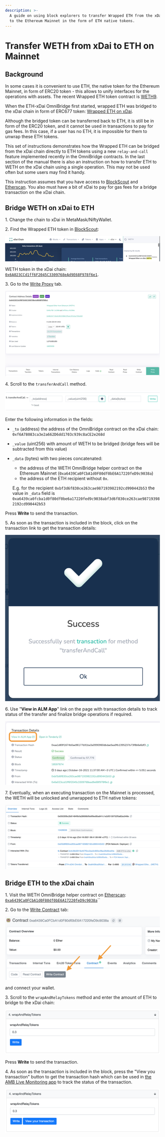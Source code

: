 ```yaml
---
description: >-
  A guide on using block explorers to transfer Wrapped ETH from the xDai chain
  to the Ethereum Mainnet in the form of ETH native tokens.
---
```


# Transfer WETH from xDai to ETH on Mainnet

## Background

In some cases it is convenient to use ETH, the native token for the Ethereum Mainnet, in form of ERC20 token - this allows to unify interfaces for the operations with assets. The recent Wrapped ETH token contract is [WETH9](https://etherscan.io/address/0xc02aaa39b223fe8d0a0e5c4f27ead9083c756cc2).

When the ETH-xDai OmniBridge first started, wrapped ETH was bridged to the xDai chain in form of ERC677 token: [Wrapped ETH on xDai](https://blockscout.com/xdai/mainnet/address/0x6A023CCd1ff6F2045C3309768eAd9E68F978f6e1).

Although the bridged token can be transferred back to ETH,  it is still be in form of the ERC20 token, and it cannot be used in transactions to pay for gas fees. In this case, if a user has no ETH, it is impossible for them to unwrap these ETH tokens.

This set of instructions demonstrates how the Wrapped ETH can be bridged from the xDai chain directly to ETH tokens using a new `relay-and-call` feature implemented recently in the OmniBridge contracts. In the last section of the manual there is also an instruction on how to transfer ETH to WETH on the xDai chain using a single operation. This may not be used often but some users may find it handy.

This instruction assumes that you have access to [BlockScout](https://blockscout.com/xdai/mainnet) and [Etherscan](https://etherscan.io/). You also must have a bit of xDai to pay for gas fees for a bridge transaction on the xDai chain.&#x20;

## Bridge WETH on xDai to ETH

1\. Change the chain to xDai in MetaMask/NiftyWallet.&#x20;

2\. Find the Wrapped ETH token in [BlockScout](https://blockscout.com/xdai/mainnet/):

![](<../../.gitbook/assets/image (182).png>)

WETH token in the xDai chain: [`0x6A023CCd1ff6F2045C3309768eAd9E68F978f6e1`](https://blockscout.com/xdai/mainnet/address/0x6A023CCd1ff6F2045C3309768eAd9E68F978f6e1).

3\. Go to the [Write Proxy](https://blockscout.com/xdai/mainnet/address/0x6A023CCd1ff6F2045C3309768eAd9E68F978f6e1/write-proxy) tab.

![](<../../.gitbook/assets/image (181).png>)

4\. Scroll to the `transferAndCall` method.

![](<../../.gitbook/assets/image (141).png>)

Enter the following information in the fields:

* `_to` (address) the address of the OmniBridge contract on the xDai chain: `0xf6A78083ca3e2a662D6dd1703c939c8aCE2e268d`
* `_value` (uint256) with amount of WETH to be bridged (bridge fees will be subtracted from this value)
*   `_data` (bytes) with two pieces concatenated:

    * the address of the WETH OmniBridge helper contract on the Ethereum Mainnet (`0xa6439Ca0FCbA1d0F80df0bE6A17220feD9c9038a`)
    * the address of the ETH recipient without `0x`.

    E.g. for the recipient `0xbf3d6f830ce263cae987193982192cd990442b53` the value in `_data` field is `0xa6439ca0fcba1d0f80df0be6a17220fed9c9038abf3d6f830ce263cae987193982192cd990442b53`

Press **Write** to send the transaction.&#x20;

5\. As soon as the transaction is included in the block, click on the transaction link to get the transaction details:

<img src="../../.gitbook/assets/image (177).png" alt="" data-size="original">

6\. Use "**View in ALM App**" link on the page with transaction details to track status of the transfer and finalize bridge operations if required.

![](<../../.gitbook/assets/image (179).png>)

7\. Eventually, when an executing transaction on the Mainnet is processed, the WETH will be unlocked and unwrapped to ETH native tokens:

![](<../../.gitbook/assets/image (185).png>)

## Bridge ETH to the xDai chain

1\. Visit the WETH OmniBridge helper contract on [Etherscan](https://etherscan.io/): [`0xa6439Ca0FCbA1d0F80df0bE6A17220feD9c9038a`](https://etherscan.io/address/0xa6439ca0fcba1d0f80df0be6a17220fed9c9038a)``

2\. Go to the [Write Contract](https://etherscan.io/address/0xa6439ca0fcba1d0f80df0be6a17220fed9c9038a#writeContract) tab:

![](<../../.gitbook/assets/image (183).png>)

and connect your wallet.

3\. Scroll to the `wrapAndRelayTokens` method and enter the amount of ETH to bridge to the xDai chain:

![](<../../.gitbook/assets/image (138).png>)

Press **Write** to send the transaction.

4\. As soon as the transaction is included in the block, press the "View you transaction" button to get the transaction hash which can be used in [the AMB Live Monitoring app](https://alm-xdai.herokuapp.com/) to track the status of the transaction.

![](<../../.gitbook/assets/image (178).png>)
